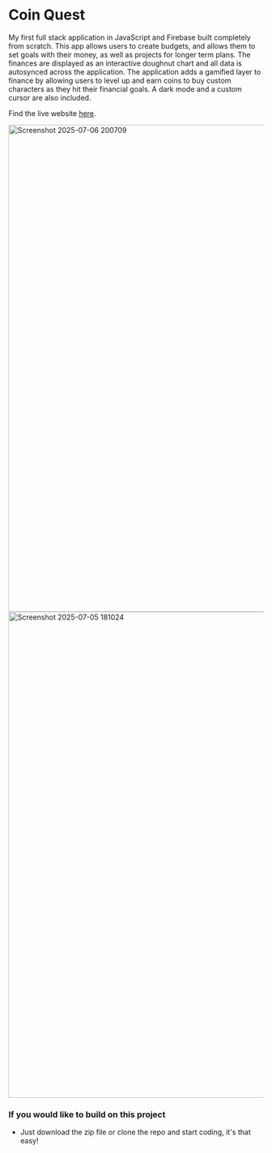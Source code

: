 # Coin Quest
My first full stack application in JavaScript and Firebase built completely from scratch. This app allows users to create budgets, and allows them to set goals with their money, as well as projects for longer term plans. The finances are displayed as an interactive doughnut chart and all data is autosynced across the application. The application adds a gamified layer to finance by allowing users to level up and earn coins to buy custom characters as they hit their financial goals. A dark mode and a custom cursor are also included.  



Find the live website [here](https://garghg.github.io/financeManager/).

<img width="1919" height="961" alt="Screenshot 2025-07-06 200709" src="https://github.com/user-attachments/assets/ea5ab535-5bd5-48ce-9098-8090b4e87f80" />  
  
<img width="1918" height="959" alt="Screenshot 2025-07-05 181024" src="https://github.com/user-attachments/assets/09ff37d5-5911-4751-8012-c20018d73533" />


### If you would like to build on this project
- Just download the zip file or clone the repo and start coding, it's that easy!
